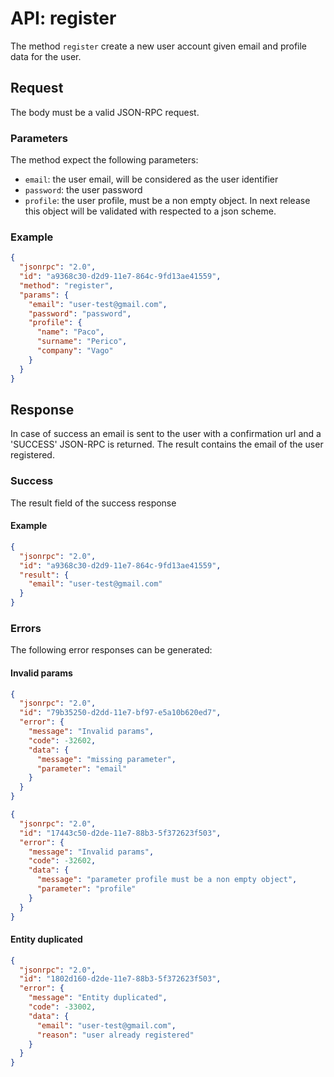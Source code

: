 # API: register

The method `register` create a new user account given email and
profile data for the user.

## Request

The body must be a valid JSON-RPC request.

### Parameters

The method expect the following parameters:

* `email`: the user email, will be considered as the user identifier
* `password`: the user password
* `profile`: the user profile, must be a non empty object. In next
  release this object will be validated with respected to a json
  scheme.

### Example

```json
{
  "jsonrpc": "2.0",
  "id": "a9368c30-d2d9-11e7-864c-9fd13ae41559",
  "method": "register",
  "params": {
    "email": "user-test@gmail.com",
    "password": "password",
    "profile": {
      "name": "Paco",
      "surname": "Perico",
      "company": "Vago"
    }
  }
}
```

## Response

In case of success an email is sent to the user with a confirmation url and a 'SUCCESS' JSON-RPC is returned. The result contains the email of the user registered.

### Success

The result field of the success response

#### Example

```json
{
  "jsonrpc": "2.0",
  "id": "a9368c30-d2d9-11e7-864c-9fd13ae41559",
  "result": {
    "email": "user-test@gmail.com"
  }
}
```

### Errors

The following error responses can be generated:

#### Invalid params

```json
{
  "jsonrpc": "2.0",
  "id": "79b35250-d2dd-11e7-bf97-e5a10b620ed7",
  "error": {
    "message": "Invalid params",
    "code": -32602,
    "data": {
      "message": "missing parameter",
      "parameter": "email"
    }
  }
}
```

```json
{
  "jsonrpc": "2.0",
  "id": "17443c50-d2de-11e7-88b3-5f372623f503",
  "error": {
    "message": "Invalid params",
    "code": -32602,
    "data": {
      "message": "parameter profile must be a non empty object",
      "parameter": "profile"
    }
  }
}
```

#### Entity duplicated
```json
{
  "jsonrpc": "2.0",
  "id": "1802d160-d2de-11e7-88b3-5f372623f503",
  "error": {
    "message": "Entity duplicated",
    "code": -33002,
    "data": {
      "email": "user-test@gmail.com",
      "reason": "user already registered"
    }
  }
}
```
